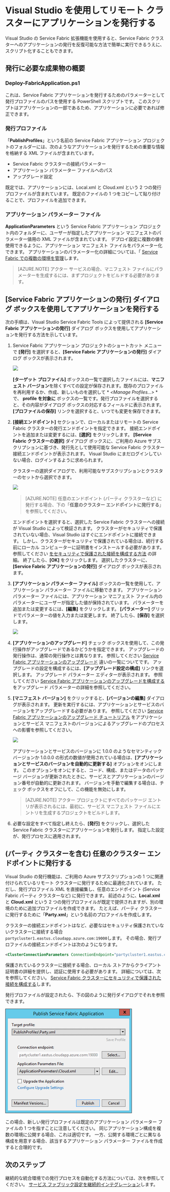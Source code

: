 <properties
    pageTitle="VS を使用したリモート クラスターへのアプリの発行 |Microsoft Azure"
    description="Visual Studio を使用してリモートの Service Fabric クラスターにアプリケーションを発行するために必要な手順について説明します。"
    services="service-fabric"
    documentationCenter="na"
    authors="cawams"
    manager="timlt"
    editor="" />

<tags
    ms.service="multiple"
    ms.devlang="dotnet"
    ms.topic="article"
    ms.tgt_pltfrm="na"
    ms.workload="multiple"
    ms.date="12/06/2015"
    ms.author="cawa" />


# Visual Studio を使用してリモート クラスターにアプリケーションを発行する

Visual Studio の Service Fabric 拡張機能を使用すると、Service Fabric クラスターへのアプリケーションの発行を反復可能な方法で簡単に実行できるうえに、スクリプト化することもできます。

## 発行に必要な成果物の概要

### Deploy-FabricApplication.ps1

これは、Service Fabric アプリケーションを発行するためのパラメーターとして発行プロファイルのパスを使用する PowerShell スクリプトです。 このスクリプトはアプリケーションの一部であるため、アプリケーションに必要であれば修正できます。

### 発行プロファイル

「**PublishProfiles**」という名前の Service Fabric アプリケーション プロジェクトのフォルダーには、次のようなアプリケーションを発行するための重要な情報を格納する XML ファイルが含まれています。
- Service Fabric クラスターの接続パラメーター
- アプリケーション パラメーター ファイルへのパス
- アップグレード設定

既定では、アプリケーションには、Local.xml と Cloud.xml という 2 つの発行プロファイルが含まれています。 既定のファイルの 1 つをコピーして貼り付けることで、プロファイルを追加できます。

### アプリケーション パラメーター ファイル

**ApplicationParameters** という Service Fabric アプリケーション プロジェクト内のフォルダーに、ユーザーが指定したアプリケーション マニフェストのパラメーター値用の XML ファイルが含まれています。 デプロイ設定に複数の値を使用できるように、アプリケーション マニフェスト ファイルをパラメーター化できます。 アプリケーションのパラメーター化の詳細については、「 [Service Fabric での複数の環境を管理](service-fabric-manage-multiple-environment-app-configuration.md)します。
>[AZURE.NOTE] アクター サービスの場合、マニフェスト ファイルにパラメーターを生成するには、まずプロジェクトをビルドする必要があります。

## [Service Fabric アプリケーションの発行] ダイアログ ボックスを使用してアプリケーションを発行する

次の手順は、Visual Studio Service Fabric Tools によって提供される **[Service Fabric アプリケーションの発行]** ダイアログ ボックスを使用してアプリケーションを発行する方法を示しています。

1. Service Fabric アプリケーション プロジェクトのショートカット メニューで **[発行]** を選択すると、**[Service Fabric アプリケーションの発行]** ダイアログ ボックスが表示されます。

    ![][0]

    **[ターゲット プロファイル]** ボックスの一覧で選択したファイルには、**マニフェスト バージョン**を除くすべての設定が保存されます。既存のプロファイルを再利用するか、作成、新しいものを選択して * *<Manage Profiles…>* * で、 **profile を対象に** ボックスの一覧です。発行プロファイルを選択すると、その内容がダイアログ ボックスの対応するフィールドに表示されます。**[プロファイルの保存]** リンクを選択すると、いつでも変更を保存できます。

2. **[接続エンドポイント]** セクションで、ローカルまたはリモートの Service Fabric クラスターの発行エンドポイントを指定できます。 接続エンドポイントを追加または変更するには、**[選択]** をクリックします。 **[Service Fabric クラスターの選択]** ダイアログ ボックスに、ご利用の Azure サブスクリプションに基づき、発行先として使用可能な Service Fabric クラスター接続エンドポイントが表示されます。 Visual Studio にまだログインしていない場合、ログインするように求められます。

    クラスターの選択ダイアログで、利用可能なサブスクリプションとクラスターのセットから選択できます。

    ![][1]
    >[AZURE.NOTE] 任意のエンドポイント (パーティ クラスターなど) に発行する場合、下の「**任意のクラスター エンドポイントに発行する**」を参照してください。

    エンドポイントを選択すると、選択した Service Fabric クラスターへの接続が Visual Studio によって検証されます。 クラスターがセキュリティで保護されていない場合、Visual Studio はすぐにエンドポイントに接続できます。 しかし、クラスターがセキュリティで保護されている場合は、続行する前にローカル コンピューターに証明書をインストールする必要があります。 参照してください [をセキュリティで保護された接続を構成する方法](service-fabric-visualstudio-configure-secure-connections.md) の詳細。 終了したら、**[OK]** をクリックします。 選択したクラスターに、**[Service Fabric アプリケーションの発行]** ダイアログ ボックスが表示されます。

3. **[アプリケーション パラメーター ファイル]** ボックスの一覧を使用して、アプリケーション パラメーター ファイルに移動できます。 アプリケーション パラメーター ファイルには、アプリケーション マニフェスト ファイル内のパラメーターにユーザーが指定した値が保持されています。 パラメーターを追加または変更するには、**[編集]** をクリックします。 **[パラメーター]** グリッドでパラメーターの値を入力または変更します。 終了したら、**[保存]** を選択します。

    ![][2]

4. **[アプリケーションのアップグレード]** チェック ボックスを使用して、この発行操作がアップグレードであるかどうかを指定できます。 アップグレードの発行操作は、通常の発行操作とは異なります。 参照してください [Service Fabric アプリケーションのアップグレード](service-fabric-application-upgrade.md) 違いの一覧についてです。 アップグレードの設定を構成するには、**[アップグレード設定の構成]** リンクを選択します。 アップグレード パラメーター エディターが表示されます。 参照してください [Service Fabric アプリケーションのアップグレードを構成する](service-fabric-visualstudio-configure-upgrade.md) をアップグレード パラメーターの詳細を参照してください。

5. **[マニフェスト バージョン]** をクリックすると、**[バージョンの編集]** ダイアログが表示されます。 更新を実行するには、アプリケーションとサービスのバージョンをアップグレードする必要があります。 参照してください [Service Fabric アプリケーションのアップグレード チュートリアル](service-fabric-application-upgrade-tutorial.md) をアプリケーションとサービス マニフェストのバージョンによるアップグレードのプロセスへの影響を参照してください。

    ![][3]

    アプリケーションとサービスのバージョンに 1.0.0 のようなセマンティック バージョンか 1.0.0.0 の形式の数値が使用されている場合は、**[アプリケーションとサービスのバージョンを自動的に更新する]** オプションをオンにします。 このオプションをオンにすると、コード、構成、またはデータのパッケージ バージョンが更新されたときに、サービスとアプリケーションのバージョン番号が自動的に更新されます。 バージョンを手動で編集する場合は、チェック ボックスをオフにして、この機能を無効にします。
    >[AZURE.NOTE] アクター プロジェクトにすべてのパッケージ エントリが表示されるには、最初に、サービス マニフェスト ファイルにエントリを生成するプロジェクトをビルドします。

6. 必要な設定をすべて指定し終えたら、**[発行]** をクリックし、選択した Service Fabric クラスターにアプリケーションを発行します。 指定した設定が、発行プロセスに適用されます。

## (パーティ クラスターを含む) 任意のクラスター エンドポイントに発行する

Visual Studio の発行機能は、ご利用の Azure サブスクリプションの 1 つに関連付けられているリモート クラスターに発行するために最適化されています。 ただし、発行プロファイル XML を直接編集し、任意のエンドポイント (Service Fabric パーティ クラスターなど) に発行できます。 前述のように、**Local.xml** と **Cloud.xml** という 2 つの発行プロファイルが既定で提供されますが、別の環境のために追加プロファイルを作成できます。 たとえば、パーティ クラスターに発行するために「**Party.xml**」という名前のプロファイルを作成します。

クラスターの接続エンドポイントはなど、必要なはセキュリティ保護されていないクラスターに接続する場合 `partycluster1.eastus.cloudapp.azure.com:19000`します。 その場合、発行プロファイルの接続エンドポイントは次のようになります。

```XML
<ClusterConnectionParameters ConnectionEndpoint="partycluster1.eastus.cloudapp.azure.com:19000" />
```

  保護されているクラスターに接続する場合、ローカル ストアからクライアント証明書の詳細を提供し、認証に使用する必要があります。 詳細については、次を参照してください。 [Service Fabric クラスターにセキュリティで保護された接続を構成する](service-fabric-visualstudio-configure-secure-connections.md)します。

  発行プロファイルが設定されたら、下の図のように発行ダイアログでそれを参照できます。

  ![発行ダイアログ ボックスの新しい発行プロファイル][4]

  この場合、新しい発行プロファイルは既定のアプリケーション パラメーター ファイルの 1 つを指すことに注意してください。 同じアプリケーション構成を複数の環境に公開する場合、これは適切です。 一方、公開する環境ごとに異なる構成を用意する場合、該当するアプリケーション パラメーター ファイルを作成すると合理的です。

## 次のステップ

継続的な統合環境での発行プロセスを自動化する方法については、次を参照してください。 [サービス ファブリック設定を継続的インテグレーション](service-fabric-set-up-continuous-integration.md)します。



[0]: ./media/service-fabric-publish-app-remote-cluster/PublishDialog.png 
[1]: ./media/service-fabric-publish-app-remote-cluster/SelectCluster.png 
[2]: ./media/service-fabric-publish-app-remote-cluster/EditParams.png 
[3]: ./media/service-fabric-publish-app-remote-cluster/EditVersions.png 
[4]: ./media/service-fabric-publish-app-remote-cluster/publish-to-party-cluster.png 

